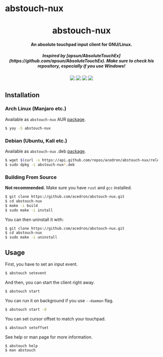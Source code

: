 # abstouch-nux
<p align="center">
  <h1 align="center">abstouch-nux</h1>
  <h4 align="center">An absolute touchpad input client for GNU/Linux.</h4>
  <h5 align="center">Inspired by [apsun/AbsoluteTouchEx](https://github.com/apsun/AbsoluteTouchEx). Make sure to check his repository, especially if you use Windows!</h5>
  <h6 align="center">
    <a href="https://aur.archlinux.org/packages/abstouch-nux" alt="License">
      <img src="https://img.shields.io/aur/license/abstouch-nux?style=for-the-badge"></a>
    <a href="https://aur.archlinux.org/packages/abstouch-nux" alt="Version">
      <img src="https://img.shields.io/aur/version/abstouch-nux?style=for-the-badge"></a>
    <a href="https://aur.archlinux.org/packages/abstouch-nux" alt="AUR Rating">
      <img src="https://img.shields.io/aur/votes/abstouch-nux?style=for-the-badge"></a>
    <a href="https://aur.archlinux.org/packages/abstouch-nux" alt="AUR Maintainer">
      <img src="https://img.shields.io/aur/maintainer/abstouch-nux?style=for-the-badge"></a>
  </h6>
</p>


## Installation

### Arch Linux (Manjaro etc.)
Available as `abstouch-nux` AUR [package](https://aur.archlinux.org/packages/abstouch-nux).

```bash
$ yay -S abstouch-nux
```

### Debian (Ubuntu, Kali etc.)
Available as `abstouch-nux` .deb [package](https://github.com/acedron/abstouch-nux/releases/latest).

```bash
$ wget $(curl -s https://api.github.com/repos/acedron/abstouch-nux/releases/latest | grep -o "http.*deb") -q --show-progress
$ sudo dpkg -i abstouch-nux*.deb
```

### Building From Source

**Not recommended.** Make sure you have `rust` and `gcc` installed.

```bash
$ git clone https://github.com/acedron/abstouch-nux.git
$ cd abstouch-nux
$ make -i build
$ sudo make -i install
```

You can then uninstall it with:

```bash
$ git clone https://github.com/acedron/abstouch-nux.git
$ cd abstouch-nux
$ sudo make -i uninstall
```

## Usage

First, you have to set an input event.

```bash
$ abstouch setevent
```

And then, you can start the client right away.

```bash
$ abstouch start
```

You can run it on background if you use `--daemon` flag.

```bash
$ abstouch start -d
```

You can set cursor offset to match your touchpad.

```bash
$ abstouch setoffset
```

See help or man page for more information.

```bash
$ abstouch help
$ man abstouch
```
